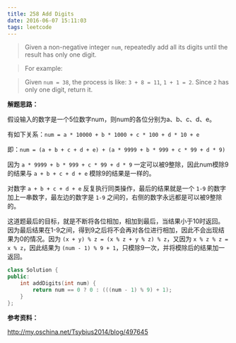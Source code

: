 ```yaml
---
title: 258 Add Digits
date: 2016-06-07 15:11:03
tags: leetcode
---
```


>Given a non-negative integer `num`, repeatedly add all its digits until the result has only one digit.

>For example:

>Given `num = 38`, the process is like: `3 + 8 = 11`, `1 + 1 = 2`. Since `2` has only one digit, return it.

**解题思路：**

假设输入的数字是一个5位数字num，则num的各位分别为a、b、c、d、e。

有如下关系：`num = a * 10000 + b * 1000 + c * 100 + d * 10 + e`

即：`num = (a + b + c + d + e) + (a * 9999 + b * 999 + c * 99 + d * 9)`

因为 `a * 9999 + b * 999 + c * 99 + d * 9` 一定可以被9整除，因此num模除9的结果与 `a + b + c + d + e` 模除9的结果是一样的。

对数字 `a + b + c + d + e` 反复执行同类操作，最后的结果就是一个 `1-9` 的数字加上一串数字，最左边的数字是 `1-9` 之间的，右侧的数字永远都是可以被9整除的。

这道题最后的目标，就是不断将各位相加，相加到最后，当结果小于10时返回。因为最后结果在1-9之间，得到9之后将不会再对各位进行相加，因此不会出现结果为0的情况。因为 `(x + y) % z = (x % z + y % z) % z`，又因为 `x % z % z = x % z`，因此结果为 `(num - 1) % 9 + 1`，只模除9一次，并将模除后的结果加一返回。



```c++
class Solution {
public:
    int addDigits(int num) {
        return num == 0 ? 0 : (((num - 1) % 9) + 1);
    }
};
```




**参考资料：**

http://my.oschina.net/Tsybius2014/blog/497645